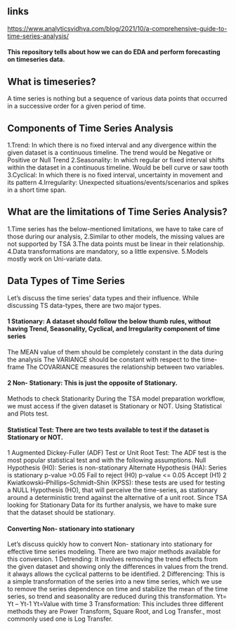 ## links
https://www.analyticsvidhya.com/blog/2021/10/a-comprehensive-guide-to-time-series-analysis/

#### This repository tells about how we can do EDA and perform forecasting on timeseries data.
## What is timeseries?
A time series is nothing but a sequence of various data points that occurred in a successive order for a given period of time.
## Components of Time Series Analysis
1.Trend: In which there is no fixed interval and any divergence within the given dataset is a continuous timeline. The trend would be Negative or Positive or Null Trend
2.Seasonality: In which regular or fixed interval shifts within the dataset in a continuous timeline. Would be bell curve or saw tooth
3.Cyclical: In which there is no fixed interval, uncertainty in movement and its pattern
4.Irregularity: Unexpected situations/events/scenarios and spikes in a short time span.
## What are the limitations of Time Series Analysis?
1.Time series has the below-mentioned limitations, we have to take care of those during our analysis,
2.Similar to other models, the missing values are not supported by TSA
3.The data points must be linear in their relationship.
4.Data transformations are mandatory, so a little expensive.
5.Models mostly work on Uni-variate data.
## Data Types of Time Series
Let’s discuss the time series’ data types and their influence. While discussing TS data-types, there are two major types.
#### 1 Stationary: A dataset should follow the below thumb rules, without having Trend, Seasonality, Cyclical, and Irregularity component of time series
The MEAN value of them should be completely constant in the data during the analysis
The VARIANCE should be constant with respect to the time-frame
The COVARIANCE measures the relationship between two variables.
#### 2 Non- Stationary: This is just the opposite of Stationary.
Methods to check Stationarity 
During the TSA model preparation workflow, we must access if the given dataset is Stationary or NOT. Using Statistical and Plots test.
#### Statistical Test: There are two tests available to test if the dataset is Stationary or NOT.
1 Augmented Dickey-Fuller (ADF) Test or Unit Root Test: The ADF test is the most popular statistical test and with the following assumptions.
Null Hypothesis (H0): Series is non-stationary
Alternate Hypothesis (HA): Series is stationary
p-value >0.05 Fail to reject (H0)
p-value <= 0.05 Accept (H1)
2 Kwiatkowski–Phillips–Schmidt–Shin (KPSS): these tests are used for testing a NULL Hypothesis (HO), that will perceive the time-series, as stationary around a deterministic trend against the alternative of a unit root. Since TSA looking for Stationary Data for its further analysis, we have to make sure that the dataset should be stationary.
#### Converting Non- stationary into stationary
Let’s discuss quickly how to convert Non- stationary into stationary for effective time series modeling. There are two major methods available for this conversion.
1 Detrending: It involves removing the trend effects from the given dataset and showing only the differences in values from the trend. it always allows the cyclical patterns to be identified.
2 Differencing: This is a simple transformation of the series into a new time series, which we use to remove the series dependence on time and stabilize the mean of the time series, so trend and seasonality are reduced during this transformation.
Yt= Yt – Yt-1
Yt=Value with time
3 Transformation: This includes three different methods they are Power Transform, Square Root, and Log Transfer., most commonly used one is Log Transfer.
